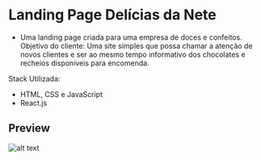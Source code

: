 # Landing Page Delícias da Nete

- Uma landing page criada para uma empresa de doces e confeitos.
Objetivo do cliente: Uma site simples que possa chamar a atenção de novos clientes e ser ao mesmo tempo informativo dos chocolates e recheios disponiveis para encomenda.

Stack Utilizada:

- HTML, CSS e JavaScript
- React.js

## Preview

![alt text](file:///C:/Users/lucas/Downloads/print-deliciasdanete.png)